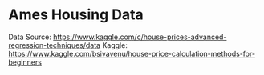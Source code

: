# Ames Housing Data

Data Source: https://www.kaggle.com/c/house-prices-advanced-regression-techniques/data
Kaggle: https://www.kaggle.com/bsivavenu/house-price-calculation-methods-for-beginners
